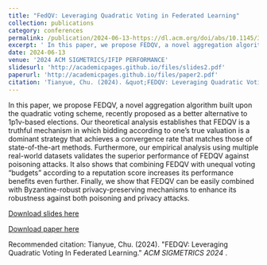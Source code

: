 ```yaml
---
title: "FedQV: Leveraging Quadratic Voting in Federated Learning"
collection: publications
category: conferences
permalink: /publication/2024-06-13-https://dl.acm.org/doi/abs/10.1145/3656006
excerpt: ' In this paper, we propose FEDQV, a novel aggregation algorithm built upon the quadratic voting scheme, recently proposed as a better alternative to 1p1v-based elections. Our theoretical analysis establishes that FEDQV is a truthful mechanism in which bidding according to one’s true valuation is a dominant strategy that achieves a convergence rate that matches those of state-of-the-art methods. Furthermore, our empirical analysis using multiple real-world datasets validates the superior performance of FEDQV against poisoning attacks. It also shows that combining FEDQV with unequal voting “budgets” according to a reputation score increases its performance benefits even further. Finally, we show that FEDQV can be easily combined with Byzantine-robust privacy-preserving mechanisms to enhance its robustness against both poisoning and privacy attacks.'
date: 2024-06-13
venue: '2024 ACM SIGMETRICS/IFIP PERFORMANCE'
slidesurl: 'http://academicpages.github.io/files/slides2.pdf'
paperurl: 'http://academicpages.github.io/files/paper2.pdf'
citation: 'Tianyue, Chu. (2024). &quot;FEDQV: Leveraging Quadratic Voting In Federated Learning.&quot; <i>ACM SIGMETRICS 2024 </i>.'
---
```

 In this paper, we propose FEDQV, a novel aggregation algorithm built upon the quadratic voting scheme, recently proposed as a better alternative to 1p1v-based elections. Our theoretical analysis establishes that FEDQV is a truthful mechanism in which bidding according to one’s true valuation is a dominant strategy that achieves a convergence rate that matches those of state-of-the-art methods. Furthermore, our empirical analysis using multiple real-world datasets validates the superior performance of FEDQV against poisoning attacks. It also shows that combining FEDQV with unequal voting “budgets” according to a reputation score increases its performance benefits even further. Finally, we show that FEDQV can be easily combined with Byzantine-robust privacy-preserving mechanisms to enhance its robustness against both poisoning and privacy attacks.

[Download slides here](http://academicpages.github.io/files/slides2.pdf)

[Download paper here](http://academicpages.github.io/files/paper2.pdf)

Recommended citation: Tianyue, Chu. (2024). "FEDQV: Leveraging Quadratic Voting In Federated Learning." <i>ACM SIGMETRICS 2024 </i>.
